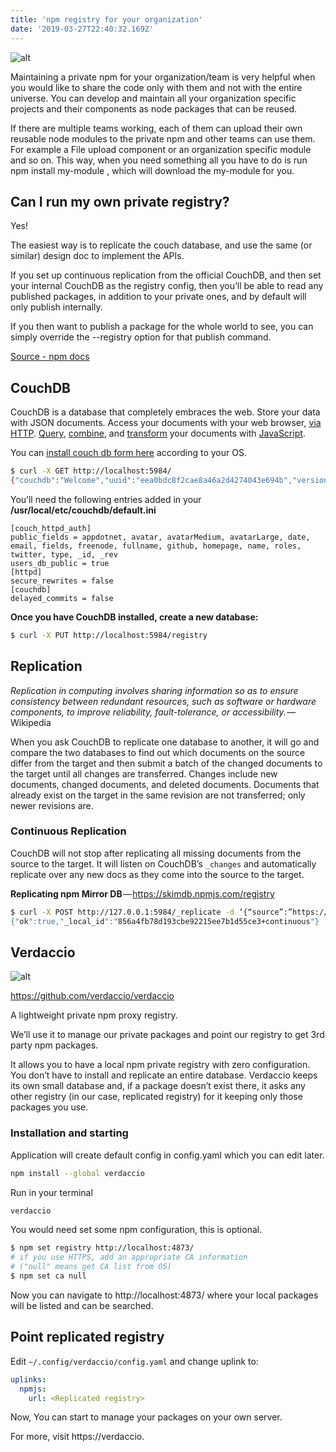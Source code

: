 ```yaml
---
title: 'npm registry for your organization'
date: '2019-03-27T22:40:32.169Z'
---
```


![alt](/nodejs-npm-registry.png)

Maintaining a private npm for your organization/team is very helpful when you would like to share the code only with them and not with the entire universe. You can develop and maintain all your organization specific projects and their components as node packages that can be reused.

If there are multiple teams working, each of them can upload their own reusable node modules to the private npm and other teams can use them. For example a File upload component or an organization specific module and so on. This way, when you need something all you have to do is run npm install my-module , which will download the my-module for you.

## Can I run my own private registry?

Yes!

The easiest way is to replicate the couch database, and use the same (or similar) design doc to implement the APIs.

If you set up continuous replication from the official CouchDB, and then set your internal CouchDB as the registry config, then you’ll be able to read any published packages, in addition to your private ones, and by default will only publish internally.

If you then want to publish a package for the whole world to see, you can simply override the --registry option for that publish command.

[Source - npm docs](https://docs.npmjs.com/misc/registry#can-i-run-my-own-private-registry)

## CouchDB

CouchDB is a database that completely embraces the web. Store your data with JSON documents. Access your documents with your web browser, [via HTTP](http://docs.couchdb.org/en/2.1.0/api/basics.html#api-basics). [Query](http://docs.couchdb.org/en/2.1.0/api/document/common.html#api-doc), [combine](http://docs.couchdb.org/en/2.1.0/ddocs/views/index.html#views), and [transform](http://docs.couchdb.org/en/2.1.0/ddocs/ddocs.html#listfun) your documents with [JavaScript](http://docs.couchdb.org/en/2.1.0/query-server/javascript.html#query-server-js).

You can [install couch db form here](http://docs.couchdb.org/en/2.1.0/install/index.html) according to your OS.

```bash
$ curl -X GET http://localhost:5984/
{"couchdb":"Welcome","uuid":"eea0bdc8f2cae8a46a2d4274043e694b","version":"1.6.1","vendor":{"name":"The Apache Software Foundation","version":"1.6.1"}}
```

You’ll need the following entries added in your **/usr/local/etc/couchdb/default.ini**

```
[couch_httpd_auth]
public_fields = appdotnet, avatar, avatarMedium, avatarLarge, date, email, fields, freenode, fullname, github, homepage, name, roles, twitter, type, _id, _rev
users_db_public = true
[httpd]
secure_rewrites = false
[couchdb]
delayed_commits = false
``` 

**Once you have CouchDB installed, create a new database:**

```bash
$ curl -X PUT http://localhost:5984/registry
```

## Replication
*Replication in computing involves sharing information so as to ensure consistency between redundant resources, such as software or hardware components, to improve reliability, fault-tolerance, or accessibility.* — Wikipedia

When you ask CouchDB to replicate one database to another, it will go and compare the two databases to find out which documents on the source differ from the target and then submit a batch of the changed documents to the target until all changes are transferred. Changes include new documents, changed documents, and deleted documents. Documents that already exist on the target in the same revision are not transferred; only newer revisions are.

### Continuous Replication
CouchDB will not stop after replicating all missing documents from the source to the target. It will listen on CouchDB’s `_changes` and automatically replicate over any new docs as they come into the source to the target.

**Replicating npm Mirror DB** — https://skimdb.npmjs.com/registry

```bash
$ curl -X POST http://127.0.0.1:5984/_replicate -d ‘{“source”:”https://skimdb.npmjs.com/registry", “target”:”registry”, “continuous”:true}’ -H “Content-Type: application/json”
{"ok":true,"_local_id":"856a4fb78d193cbe92215ee7b1d55ce3+continuous"}
```


## Verdaccio

![alt](/verdaccio-banner@2x.png)

https://github.com/verdaccio/verdaccio

A lightweight private npm proxy registry.

We’ll use it to manage our private packages and point our registry to get 3rd party npm packages.

It allows you to have a local npm private registry with zero configuration. You don’t have to install and replicate an entire database. Verdaccio keeps its own small database and, if a package doesn’t exist there, it asks any other registry (in our case, replicated registry) for it keeping only those packages you use.

### Installation and starting

Application will create default config in config.yaml which you can edit later.

```bash
npm install --global verdaccio
```

Run in your terminal

```bash
verdaccio
```

You would need set some npm configuration, this is optional.

```bash
$ npm set registry http://localhost:4873/
# if you use HTTPS, add an appropriate CA information
# ("null" means get CA list from OS)
$ npm set ca null
```

Now you can navigate to http://localhost:4873/ where your local packages will be listed and can be searched.

## Point replicated registry

Edit `~/.config/verdaccio/config.yaml` and change uplink to:

```yaml
uplinks:
  npmjs:
    url: <Replicated registry>
```

Now, You can start to manage your packages on your own server.

For more, visit https://verdaccio.
